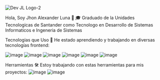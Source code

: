 
![Dev JL Logo-2](https://github.com/devjhonluna/devjhonluna/assets/106981529/3ea6c260-79fd-411e-8727-934cb799cf15)

Hola, Soy Jhon Alexander Luna 👋
🎓 Graduado de la Unidades Tecnologicas de Santander como Tecnologo en Desarrollo de Sistemas Informaticos e Ingeneria de Sistemas

Tecnologias que Uso 🎯
He estado aprendiendo y trabajando en diversas tecnologías frontend:

![image](https://github.com/devjhonluna/devjhonluna/assets/106981529/e16e1992-1116-490f-bf88-9d6bb3a4453a)
![image](https://github.com/devjhonluna/devjhonluna/assets/106981529/af1a88bb-a566-4907-831c-7a456e9ff495)
![image](https://github.com/devjhonluna/devjhonluna/assets/106981529/baf33964-1b56-45c2-a4f2-7ea38b9b60bd)
![image](https://github.com/devjhonluna/devjhonluna/assets/106981529/32d31332-fdeb-428d-a3a8-8cf204d5c268)
![image](https://github.com/devjhonluna/devjhonluna/assets/106981529/80c68f26-7da3-4d65-9b03-6c9106277983)
![image](https://github.com/devjhonluna/devjhonluna/assets/106981529/d6d81a84-4e41-412f-bcc8-41ba5a625a40)




Herramientas 🛠️
Estoy trabajando con estas herramientas para mis proyectos: 
![image](https://github.com/devjhonluna/devjhonluna/assets/106981529/8c6f0113-f5a4-441a-980a-775950ebaf20) 
![image](https://github.com/devjhonluna/devjhonluna/assets/106981529/2e60ec05-da9c-4e4a-b10c-8f4ce7666bcf)

